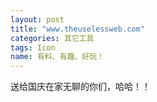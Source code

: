 ```yaml
---
layout: post
title: "www.theuselessweb.com"
categories: 其它工具
tags: Icon
name: 有料、有趣、好玩！
---
```

送给国庆在家无聊的你们，哈哈！！
<!--break-->
